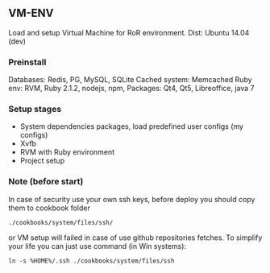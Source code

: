 ## VM-ENV
Load and setup Virtual Machine for RoR environment.
Dist: Ubuntu 14.04 (dev)

### Preinstall
Databases: Redis, PG, MySQL, SQLite
Cached system: Memcached
Ruby env: RVM, Ruby 2.1.2, nodejs, npm,
Packages: Qt4, Qt5, Libreoffice, java 7

### Setup stages

* System dependencies packages, load predefined user configs (my configs)
* Xvfb
* RVM with Ruby environment
* Project setup

### Note (before start)

In case of security use your own ssh keys, before deploy you should copy them to cookbook folder

    ./cookbooks/system/files/ssh/

or VM setup will failed in case of use github repositories fetches.
To simplify your life you can just use command (in Win systems):

    ln -s %HOME%/.ssh ./cookbooks/system/files/ssh
